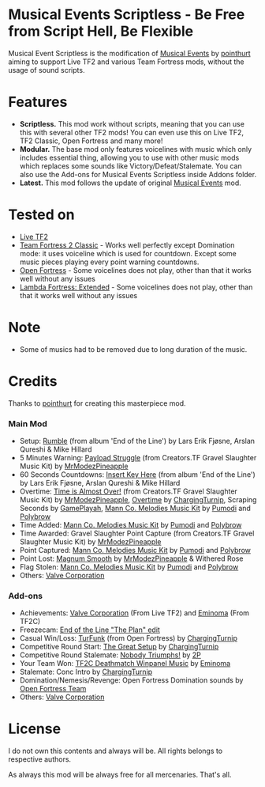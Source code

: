 # Musical Events Scriptless - Be Free from Script Hell, Be Flexible
Musical Event Scriptless is the modification of [Musical Events](https://gamebanana.com/sounds/53978) by [pointhurt](https://gamebanana.com/members/1764818) aiming to support Live TF2 and various Team Fortress mods, without the usage of sound scripts.

# Features
* **Scriptless.** This mod work without scripts, meaning that you can use this with several other TF2 mods! You can even use this on Live TF2, TF2 Classic, Open Fortress and many more!
* **Modular.** The base mod only features voicelines with music which only includes essential thing, allowing you to use with other music mods which replaces some sounds like Victory/Defeat/Stalemate. You can also use the Add-ons for Musical Events Scriptless inside Addons folder.
* **Latest.** This mod follows the update of original [Musical Events](https://gamebanana.com/sounds/53978) mod.

# Tested on
* [Live TF2](https://www.teamfortress.com/)
* [Team Fortress 2 Classic](https://tf2classic.com/) - Works well perfectly except Domination mode: it uses voiceline which is used for countdown. Except some music pieces playing every point warning countdowns.
* [Open Fortress](https://openfortress.fun/) - Some voicelines does not play, other than that it works well without any issues
* [Lambda Fortress: Extended](https://steamcommunity.com/groups/lambdafortress) - Some voicelines does not play, other than that it works well without any issues

# Note
* Some of musics had to be removed due to long duration of the music.

# Credits
Thanks to [pointhurt](https://gamebanana.com/sounds/53978) for creating this masterpiece mod.

### Main Mod
* Setup: [Rumble](https://www.youtube.com/watch?v=KLFSFNwP_5I) (from album 'End of the Line') by Lars Erik Fjøsne, Arslan Qureshi & Mike Hillard
* 5 Minutes Warning: [Payload Struggle](https://youtu.be/k53uIBb7aQI?t=140) (from Creators.TF Gravel Slaughter Music Kit) by [MrModezPineapple](https://www.youtube.com/@MrModez)
* 60 Seconds Countdowns: [Insert Key Here](https://www.youtube.com/watch?v=TjP8pnn5m90) (from album 'End of the Line') by Lars Erik Fjøsne, Arslan Qureshi & Mike Hillard
* Overtime: [Time is Almost Over!](https://youtu.be/k53uIBb7aQI?t=65)  (from Creators.TF Gravel Slaughter Music Kit) by [MrModezPineapple](https://www.youtube.com/@MrModez), [Overtime](https://cdn.discordapp.com/attachments/561311973757943808/814668123185479680/overtime.ogg) by [ChargingTurnip](https://www.youtube.com/@ChargingTurnip), Scraping Seconds by [GamePlayah](https://soundcloud.com/gameplayah), [Mann Co. Melodies Music Kit](https://www.youtube.com/playlist?list=PLtaUUjp2VXrKavcaRTGCAXUjebY80TCsW) by [Pumodi](https://www.youtube.com/@pumodi) and [Polybrow](https://www.youtube.com/@Polybrow)
* Time Added: [Mann Co. Melodies Music Kit](https://www.youtube.com/playlist?list=PLtaUUjp2VXrKavcaRTGCAXUjebY80TCsW) by [Pumodi](https://www.youtube.com/@pumodi) and [Polybrow](https://www.youtube.com/@Polybrow)
* Time Awarded: Gravel Slaughter Point Capture (from Creators.TF Gravel Slaughter Music Kit) by [MrModezPineapple](https://www.youtube.com/@MrModez)
* Point Captured: [Mann Co. Melodies Music Kit](https://www.youtube.com/playlist?list=PLtaUUjp2VXrKavcaRTGCAXUjebY80TCsW) by [Pumodi](https://www.youtube.com/@pumodi) and [Polybrow](https://www.youtube.com/@Polybrow)
* Point Lost: [Magnum Smooth](https://www.youtube.com/watch?v=8Ph7bCwyhPM) by [MrModezPineapple](https://www.youtube.com/@MrModez) & Withered Rose
* Flag Stolen: [Mann Co. Melodies Music Kit](https://www.youtube.com/playlist?list=PLtaUUjp2VXrKavcaRTGCAXUjebY80TCsW) by [Pumodi](https://www.youtube.com/@pumodi) and [Polybrow](https://www.youtube.com/@Polybrow)
* Others: [Valve Corporation](https://www.valvesoftware.com/en/)

### Add-ons
* Achievements: [Valve Corporation](https://www.valvesoftware.com/en/) (From Live TF2) and [Eminoma](https://twitter.com/EminomaTeam) (From TF2C)
* Freezecam: [End of the Line "The Plan" edit](https://gamebanana.com/sounds/42763)
* Casual Win/Loss: [TurFunk](https://www.youtube.com/watch?v=vdOiP8mSXGo) (from Open Fortress) by [ChargingTurnip](https://www.youtube.com/@ChargingTurnip)
* Competitive Round Start: [The Great Setup](https://www.youtube.com/watch?v=pJhz9ClHYEw) by [ChargingTurnip](https://www.youtube.com/@ChargingTurnip)
* Competitive Round Stalemate: [Nobody Triumphs!](https://www.youtube.com/watch?v=mFEUKgZWAlw) by [2P](https://www.youtube.com/@Thoopje)
* Your Team Won: [TF2C Deathmatch Winpanel Music](https://youtu.be/dHP6-1-Mu0A?t=40) by [Eminoma](https://twitter.com/EminomaTeam)
* Stalemate: Conc Intro by [ChargingTurnip](https://www.youtube.com/@ChargingTurnip)
* Domination/Nemesis/Revenge: Open Fortress Domination sounds by [Open Fortress Team](https://openfortress.fun/credits)
* Others: [Valve Corporation](https://www.valvesoftware.com/en/)

# License
I do not own this contents and always will be. All rights belongs to respective authors.

As always this mod will be always free for all mercenaries. That's all.